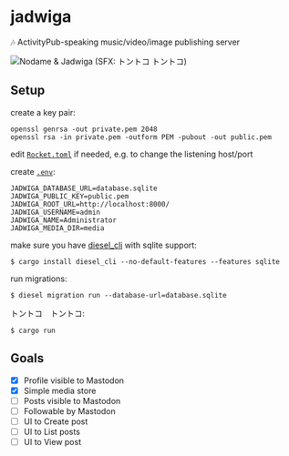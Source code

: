 # jadwiga

🎶 ActivityPub-speaking music/video/image publishing server

![Nodame & Jadwiga (SFX: トントコ トントコ)](https://static.foldplop.com/misc/nodame_and_jadwiga.png)

## Setup

create a key pair:

````
openssl genrsa -out private.pem 2048
openssl rsa -in private.pem -outform PEM -pubout -out public.pem
````

edit [`Rocket.toml`](https://github.com/SergioBenitez/Rocket/blob/master/examples/config/Rocket.toml) if needed, e.g. to change the listening host/port

create [`.env`](https://github.com/purpliminal/rust-dotenv):

````
JADWIGA_DATABASE_URL=database.sqlite
JADWIGA_PUBLIC_KEY=public.pem
JADWIGA_ROOT_URL=http://localhost:8000/
JADWIGA_USERNAME=admin
JADWIGA_NAME=Administrator
JADWIGA_MEDIA_DIR=media
````

make sure you have [diesel_cli](https://github.com/diesel-rs/diesel/tree/master/diesel_cli) with sqlite support:

````
$ cargo install diesel_cli --no-default-features --features sqlite
````

run migrations:

````
$ diesel migration run --database-url=database.sqlite
````

トントコ　トントコ:

````
$ cargo run
````

## Goals

- [x] Profile visible to Mastodon
- [x] Simple media store
- [ ] Posts visible to Mastodon
- [ ] Followable by Mastodon
- [ ] UI to Create post
- [ ] UI to List posts
- [ ] UI to View post
